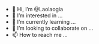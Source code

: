 - 👋 Hi, I’m @Laolaogia
- 👀 I’m interested in ...
- 🌱 I’m currently learning ...
- 💞️ I’m looking to collaborate on ...
- 📫 How to reach me ...

<!---
Laolaogia/Laolaogia is a ✨ special ✨ repository because its `README.md` (this file) appears on your GitHub profile.
You can click the Preview link to take a look at your changes.
--->
